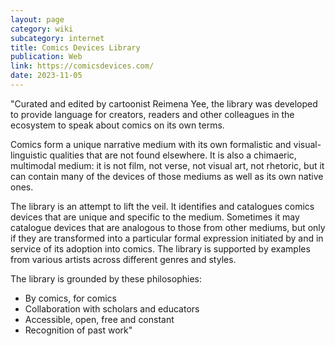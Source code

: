 ```yaml
---
layout: page
category: wiki
subcategory: internet
title: Comics Devices Library
publication: Web
link: https://comicsdevices.com/
date: 2023-11-05
---
```


"Curated and edited by cartoonist Reimena Yee, the library was developed to provide language for creators, readers and other colleagues in the ecosystem to speak about comics on its own terms.

Comics form a unique narrative medium with its own formalistic and visual-linguistic qualities that are not found elsewhere. It is also a chimaeric, multimodal medium: it is not film, not verse, not visual art, not rhetoric, but it can contain many of the devices of those mediums as well as its own native ones.

The library is an attempt to lift the veil. It identifies and catalogues comics devices that are unique and specific to the medium. Sometimes it may catalogue devices that are analogous to those from other mediums, but only if they are transformed into a particular formal expression initiated by and in service of its adoption into comics. The library is supported by examples from various artists across different genres and styles.

The library is grounded by these philosophies:

* By comics, for comics
* Collaboration with scholars and educators
* Accessible, open, free and constant
* Recognition of past work"
